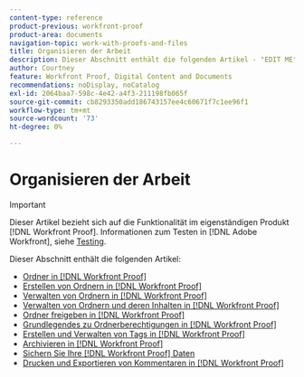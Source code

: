 ```yaml
---
content-type: reference
product-previous: workfront-proof
product-area: documents
navigation-topic: work-with-proofs-and-files
title: Organisieren der Arbeit
description: Dieser Abschnitt enthält die folgenden Artikel - "EDIT ME".
author: Courtney
feature: Workfront Proof, Digital Content and Documents
recommendations: noDisplay, noCatalog
exl-id: 2064baa7-598c-4e42-a4f3-211198fb065f
source-git-commit: cb8293350add186743157ee4c60671f7c1ee96f1
workflow-type: tm+mt
source-wordcount: '73'
ht-degree: 0%

---
```


# Organisieren der Arbeit

>[!IMPORTANT]
>
>Dieser Artikel bezieht sich auf die Funktionalität im eigenständigen Produkt [!DNL Workfront Proof]. Informationen zum Testen in [!DNL Adobe Workfront], siehe [Testing](../../../review-and-approve-work/proofing/proofing.md).

Dieser Abschnitt enthält die folgenden Artikel:

* [Ordner in [!DNL Workfront Proof]](../../../workfront-proof/wp-work-proofsfiles/organize-your-work/folders.md)
* [Erstellen von Ordnern in [!DNL Workfront Proof]](../../../workfront-proof/wp-work-proofsfiles/organize-your-work/create-folders.md)
* [Verwalten von Ordnern in [!DNL Workfront Proof]](../../../workfront-proof/wp-work-proofsfiles/organize-your-work/manage-folders.md)
* [Verwalten von Ordnern und deren Inhalten in [!DNL Workfront Proof]](../../../workfront-proof/wp-work-proofsfiles/organize-your-work/manage-folders-and-contents.md)
* [Ordner freigeben in [!DNL Workfront Proof]](../../../workfront-proof/wp-work-proofsfiles/organize-your-work/share-folders.md)
* [Grundlegendes zu Ordnerberechtigungen in [!DNL Workfront Proof]](../../../workfront-proof/wp-work-proofsfiles/organize-your-work/folder-permissions.md)
* [Erstellen und Verwalten von Tags in [!DNL Workfront Proof]](../../../workfront-proof/wp-work-proofsfiles/organize-your-work/create-and-manage-tags.md)
* [Archivieren in [!DNL Workfront Proof]](../../../workfront-proof/wp-work-proofsfiles/organize-your-work/archive.md)
* [Sichern Sie Ihre [!DNL Workfront Proof] Daten](../../../workfront-proof/wp-work-proofsfiles/organize-your-work/back-up-data.md)
* [Drucken und Exportieren von Kommentaren in [!DNL Workfront Proof]](../../../workfront-proof/wp-work-proofsfiles/organize-your-work/print-and-export-comments.md)
